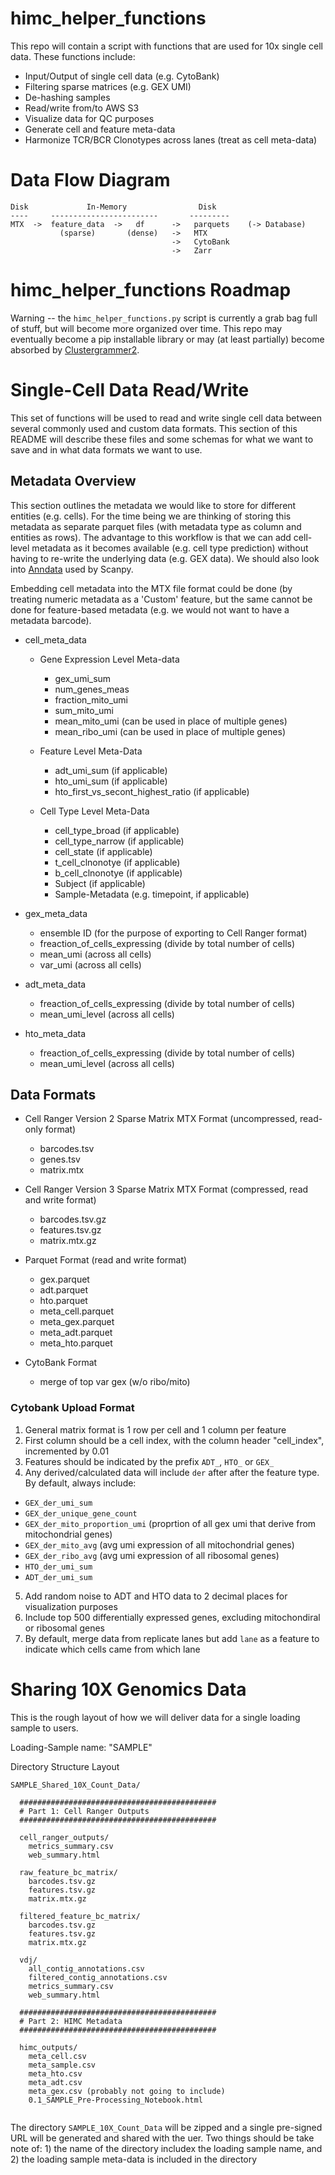 # himc_helper_functions
This repo will contain a script with functions that are used for 10x single cell data. These functions include:

* Input/Output of single cell data (e.g. CytoBank)
* Filtering sparse matrices (e.g. GEX UMI)
* De-hashing samples
* Read/write from/to AWS S3
* Visualize data for QC purposes
* Generate cell and feature meta-data
* Harmonize TCR/BCR Clonotypes across lanes (treat as cell meta-data)

# Data Flow Diagram

```
Disk             In-Memory                Disk
----     ------------------------       ---------
MTX  ->  feature_data  ->   df      ->   parquets    (-> Database)
           (sparse)       (dense)   ->   MTX
                                    ->   CytoBank
                                    ->   Zarr
```

# himc_helper_functions Roadmap
Warning -- the `himc_helper_functions.py` script is currently a grab bag full of stuff, but will become more organized over time. This repo may eventually become a pip installable library or may (at least partially) become absorbed by [Clustergrammer2](https://github.com/ismms-himc/clustergrammer2).

# Single-Cell Data Read/Write
This set of functions will be used to read and write single cell data between several commonly used and custom data formats. This section of this README will describe these files and some schemas for what we want to save and in what data formats we want to use.

## Metadata Overview
This section outlines the metadata we would like to store for different entities (e.g. cells). For the time being we are thinking of storing this metadata as separate parquet files (with metadata type as column and entities as rows). The advantage to this workflow is that we can add cell-level metadata as it becomes available (e.g. cell type prediction) without having to re-write the underlying data (e.g. GEX data). We should also look into [Anndata](https://scanpy.readthedocs.io/en/stable/basic_usage.html#anndata) used by Scanpy.

Embedding cell metadata into the MTX file format could be done (by treating numeric metadata as a 'Custom' feature, but the same cannot be done for feature-based metadata (e.g. we would not want to have a metadata barcode).

* cell_meta_data

  * Gene Expression Level Meta-data
     * gex_umi_sum
     * num_genes_meas
     * fraction_mito_umi
     * sum_mito_umi
     * mean_mito_umi (can be used in place of multiple genes)
     * mean_ribo_umi (can be used in place of multiple genes)

  * Feature Level Meta-Data
     * adt_umi_sum (if applicable)
     * hto_umi_sum (if applicable)
     * hto_first_vs_secont_highest_ratio (if applicable)

  * Cell Type Level Meta-Data
     * cell_type_broad (if applicable)
     * cell_type_narrow (if applicable)
     * cell_state (if applicable)
     * t_cell_clnonotye (if applicable)
     * b_cell_clnonotye (if applicable)
     * Subject (if applicable)
     * Sample-Metadata (e.g. timepoint, if applicable)

* gex_meta_data
   * ensemble ID (for the purpose of exporting to Cell Ranger format)
   * freaction_of_cells_expressing (divide by total number of cells)
   * mean_umi (across all cells)
   * var_umi (across all cells)

* adt_meta_data
   * freaction_of_cells_expressing (divide by total number of cells)
   * mean_umi_level (across all cells)

* hto_meta_data
   * freaction_of_cells_expressing (divide by total number of cells)
   * mean_umi_level (across all cells)

## Data Formats
* Cell Ranger Version 2 Sparse Matrix MTX Format (uncompressed, read-only format)
    * barcodes.tsv
    * genes.tsv
    * matrix.mtx
* Cell Ranger Version 3 Sparse Matrix MTX Format (compressed, read and write format)
    * barcodes.tsv.gz
    * features.tsv.gz
    * matrix.mtx.gz
* Parquet Format (read and write format)
    * gex.parquet
    * adt.parquet
    * hto.parquet
    * meta_cell.parquet
    * meta_gex.parquet
    * meta_adt.parquet
    * meta_hto.parquet

* CytoBank Format
    * merge of top var gex (w/o ribo/mito)

### Cytobank Upload Format

1. General matrix format is 1 row per cell and 1 column per feature
2. First column should be a cell index, with the column header "cell_index", incremented by 0.01
3. Features should be indicated by the prefix `ADT_`, `HTO_` or `GEX_`
4. Any derived/calculated data will include `der` after after the feature type. By default, always include:
* `GEX_der_umi_sum`
* `GEX_der_unique_gene_count`
* `GEX_der_mito_proportion_umi` (proprtion of all gex umi that derive from mitochondrial genes) 
* `GEX_der_mito_avg` (avg umi expression of all mitochondrial genes)
* `GEX_der_ribo_avg` (avg umi expression of all ribosomal genes)
* `HTO_der_umi_sum`
* `ADT_der_umi_sum`

5. Add random noise to ADT and HTO data to 2 decimal places for visualization purposes
6. Include top 500 differentially expressed genes, excluding mitochondiral or ribosomal genes
7. By default, merge data from replicate lanes but add `lane` as a feature to indicate which cells came from which lane


# Sharing 10X Genomics Data
This is the rough layout of how we will deliver data for a single loading sample to users. 

Loading-Sample name: "SAMPLE"

Directory Structure Layout

```
SAMPLE_Shared_10X_Count_Data/

  ############################################
  # Part 1: Cell Ranger Outputs
  ############################################
  
  cell_ranger_outputs/
    metrics_summary.csv
    web_summary.html
    
  raw_feature_bc_matrix/
    barcodes.tsv.gz
    features.tsv.gz
    matrix.mtx.gz
    
  filtered_feature_bc_matrix/
    barcodes.tsv.gz
    features.tsv.gz
    matrix.mtx.gz
  
  vdj/
    all_contig_annotations.csv
    filtered_contig_annotations.csv
    metrics_summary.csv
    web_summary.html
    
  ############################################
  # Part 2: HIMC Metadata
  ############################################    
  
  himc_outputs/
    meta_cell.csv
    meta_sample.csv
    meta_hto.csv
    meta_adt.csv
    meta_gex.csv (probably not going to include)
    0.1_SAMPLE_Pre-Processing_Notebook.html
  
```

The directory `SAMPLE_10X_Count_Data` will be zipped and a single pre-signed URL will be generated and shared with the uer. Two things should be take note of: 1) the name of the directory includex the loading sample name, and 2) the loading sample meta-data is included in the directory
